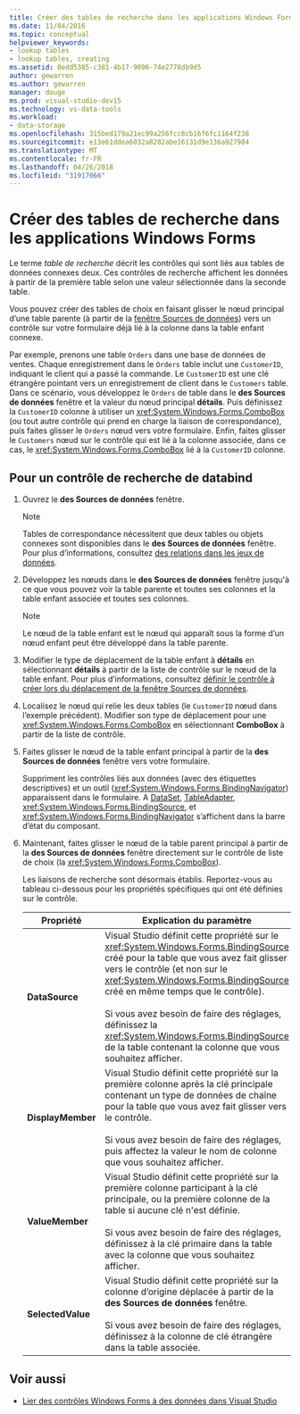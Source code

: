 ```yaml
---
title: Créer des tables de recherche dans les applications Windows Forms
ms.date: 11/04/2016
ms.topic: conceptual
helpviewer_keywords:
- lookup tables
- lookup tables, creating
ms.assetid: 0edd5385-c381-4b17-9096-74e2778db9d5
author: gewarren
ms.author: gewarren
manager: douge
ms.prod: visual-studio-dev15
ms.technology: vs-data-tools
ms.workload:
- data-storage
ms.openlocfilehash: 315bed179a21ec99a256fcc8cb16f6fc1164f238
ms.sourcegitcommit: e13e61ddea6032a8282abe16131d9e136a927984
ms.translationtype: MT
ms.contentlocale: fr-FR
ms.lasthandoff: 04/26/2018
ms.locfileid: "31917066"
---
```

# <a name="create-lookup-tables-in-windows-forms-applications"></a>Créer des tables de recherche dans les applications Windows Forms
Le terme *table de recherche* décrit les contrôles qui sont liés aux tables de données connexes deux. Ces contrôles de recherche affichent les données à partir de la première table selon une valeur sélectionnée dans la seconde table.

 Vous pouvez créer des tables de choix en faisant glisser le nœud principal d’une table parente (à partir de la [fenêtre Sources de données](add-new-data-sources.md)) vers un contrôle sur votre formulaire déjà lié à la colonne dans la table enfant connexe.

 Par exemple, prenons une table `Orders` dans une base de données de ventes. Chaque enregistrement dans le `Orders` table inclut une `CustomerID`, indiquant le client qui a passé la commande. Le `CustomerID` est une clé étrangère pointant vers un enregistrement de client dans le `Customers` table. Dans ce scénario, vous développez le `Orders` de table dans le **des Sources de données** fenêtre et la valeur du nœud principal **détails**. Puis définissez la `CustomerID` colonne à utiliser un <xref:System.Windows.Forms.ComboBox> (ou tout autre contrôle qui prend en charge la liaison de correspondance), puis faites glisser le `Orders` nœud vers votre formulaire. Enfin, faites glisser le `Customers` nœud sur le contrôle qui est lié à la colonne associée, dans ce cas, le <xref:System.Windows.Forms.ComboBox> lié à la `CustomerID` colonne.

## <a name="to-databind-a-lookup-control"></a>Pour un contrôle de recherche de databind

1.  Ouvrez le **des Sources de données** fenêtre.

    > [!NOTE]
    >  Tables de correspondance nécessitent que deux tables ou objets connexes sont disponibles dans le **des Sources de données** fenêtre. Pour plus d’informations, consultez [des relations dans les jeux de données](relationships-in-datasets.md).

2.  Développez les nœuds dans le **des Sources de données** fenêtre jusqu'à ce que vous pouvez voir la table parente et toutes ses colonnes et la table enfant associée et toutes ses colonnes.

    > [!NOTE]
    >  Le nœud de la table enfant est le nœud qui apparaît sous la forme d’un nœud enfant peut être développé dans la table parente.

3.  Modifier le type de déplacement de la table enfant à **détails** en sélectionnant **détails** à partir de la liste de contrôle sur le nœud de la table enfant. Pour plus d’informations, consultez [définir le contrôle à créer lors du déplacement de la fenêtre Sources de données](../data-tools/set-the-control-to-be-created-when-dragging-from-the-data-sources-window.md).

4.  Localisez le nœud qui relie les deux tables (le `CustomerID` nœud dans l’exemple précédent). Modifier son type de déplacement pour une <xref:System.Windows.Forms.ComboBox> en sélectionnant **ComboBox** à partir de la liste de contrôle.

5.  Faites glisser le nœud de la table enfant principal à partir de la **des Sources de données** fenêtre vers votre formulaire.

     Suppriment les contrôles liés aux données (avec des étiquettes descriptives) et un outil (<xref:System.Windows.Forms.BindingNavigator>) apparaissent dans le formulaire. A [DataSet](../data-tools/dataset-tools-in-visual-studio.md), [TableAdapter](../data-tools/create-and-configure-tableadapters.md), <xref:System.Windows.Forms.BindingSource>, et <xref:System.Windows.Forms.BindingNavigator> s’affichent dans la barre d’état du composant.

6.  Maintenant, faites glisser le nœud de la table parent principal à partir de la **des Sources de données** fenêtre directement sur le contrôle de liste de choix (la <xref:System.Windows.Forms.ComboBox>).

     Les liaisons de recherche sont désormais établis. Reportez-vous au tableau ci-dessous pour les propriétés spécifiques qui ont été définies sur le contrôle.

    |Propriété|Explication du paramètre|
    |--------------|----------------------------|
    |**DataSource**|Visual Studio définit cette propriété sur le <xref:System.Windows.Forms.BindingSource> créé pour la table que vous avez fait glisser vers le contrôle (et non sur le <xref:System.Windows.Forms.BindingSource> créé en même temps que le contrôle).<br /><br /> Si vous avez besoin de faire des réglages, définissez la <xref:System.Windows.Forms.BindingSource> de la table contenant la colonne que vous souhaitez afficher.|
    |**DisplayMember**|Visual Studio définit cette propriété sur la première colonne après la clé principale contenant un type de données de chaîne pour la table que vous avez fait glisser vers le contrôle.<br /><br /> Si vous avez besoin de faire des réglages, puis affectez la valeur le nom de colonne que vous souhaitez afficher.|
    |**ValueMember**|Visual Studio définit cette propriété sur la première colonne participant à la clé principale, ou la première colonne de la table si aucune clé n'est définie.<br /><br /> Si vous avez besoin de faire des réglages, définissez à la clé primaire dans la table avec la colonne que vous souhaitez afficher.|
    |**SelectedValue**|Visual Studio définit cette propriété sur la colonne d’origine déplacée à partir de la **des Sources de données** fenêtre.<br /><br /> Si vous avez besoin de faire des réglages, définissez à la colonne de clé étrangère dans la table associée.|

## <a name="see-also"></a>Voir aussi

- [Lier des contrôles Windows Forms à des données dans Visual Studio](../data-tools/bind-windows-forms-controls-to-data-in-visual-studio.md)